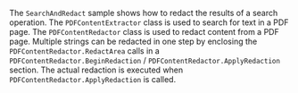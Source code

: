 The `SearchAndRedact` sample shows how to redact the results of a search operation.
The `PDFContentExtractor` class is used to search for text in a PDF page.
The `PDFContentRedactor` class is used to redact content from a PDF page. Multiple strings can be redacted in one step by enclosing the `PDFContentRedactor.RedactArea` calls in a `PDFContentRedactor.BeginRedaction` / `PDFContentRedactor.ApplyRedaction` section. The actual redaction is executed when `PDFContentRedactor.ApplyRedaction` is called.